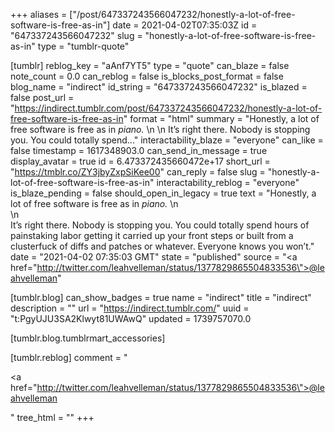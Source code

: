 +++
aliases = ["/post/647337243566047232/honestly-a-lot-of-free-software-is-free-as-in"]
date = 2021-04-02T07:35:03Z
id = "647337243566047232"
slug = "honestly-a-lot-of-free-software-is-free-as-in"
type = "tumblr-quote"

[tumblr]
reblog_key = "aAnf7YT5"
type = "quote"
can_blaze = false
note_count = 0.0
can_reblog = false
is_blocks_post_format = false
blog_name = "indirect"
id_string = "647337243566047232"
is_blazed = false
post_url = "https://indirect.tumblr.com/post/647337243566047232/honestly-a-lot-of-free-software-is-free-as-in"
format = "html"
summary = "Honestly, a lot of free software is free as in *piano.* \n \n It’s right there. Nobody is stopping you. You could totally spend..."
interactability_blaze = "everyone"
can_like = false
timestamp = 1617348903.0
can_send_in_message = true
display_avatar = true
id = 6.473372435660472e+17
short_url = "https://tmblr.co/ZY3jbyZxpSiKee00"
can_reply = false
slug = "honestly-a-lot-of-free-software-is-free-as-in"
interactability_reblog = "everyone"
is_blaze_pending = false
should_open_in_legacy = true
text = "Honestly, a lot of free software is free as in *piano.* \n<br/>\n<br/>It&rsquo;s right there. Nobody is stopping you. You could totally spend hours of painstaking labor getting it carried up your front steps or built from a clusterfuck of diffs and patches or whatever. Everyone knows you won&rsquo;t."
date = "2021-04-02 07:35:03 GMT"
state = "published"
source = "<a href=\"http://twitter.com/leahvelleman/status/1377829865504833536\">@leahvelleman</a>"

[tumblr.blog]
can_show_badges = true
name = "indirect"
title = "indirect"
description = ""
url = "https://indirect.tumblr.com/"
uuid = "t:PgyUJU3SA2Klwyt81UWAwQ"
updated = 1739757070.0

[tumblr.blog.tumblrmart_accessories]

[tumblr.reblog]
comment = "<p><a href=\"http://twitter.com/leahvelleman/status/1377829865504833536\">@leahvelleman</a></p>"
tree_html = ""
+++
